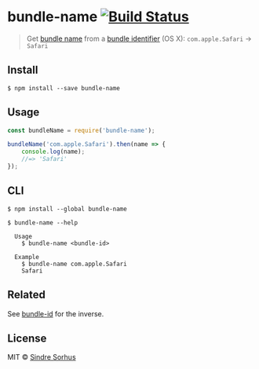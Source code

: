# bundle-name [![Build Status](https://travis-ci.org/sindresorhus/bundle-name.png?branch=master)](http://travis-ci.org/sindresorhus/bundle-name)

> Get [bundle name](https://developer.apple.com/library/Mac/documentation/General/Reference/InfoPlistKeyReference/Articles/CoreFoundationKeys.html#//apple_ref/doc/plist/info/CFBundleName) from a [bundle identifier](https://developer.apple.com/library/Mac/documentation/General/Reference/InfoPlistKeyReference/Articles/CoreFoundationKeys.html#//apple_ref/doc/plist/info/CFBundleIdentifier) (OS X): `com.apple.Safari` → `Safari`


## Install

```
$ npm install --save bundle-name
```


## Usage

```js
const bundleName = require('bundle-name');

bundleName('com.apple.Safari').then(name => {
	console.log(name);
	//=> 'Safari'
});
```


## CLI

```
$ npm install --global bundle-name
```

```
$ bundle-name --help

  Usage
    $ bundle-name <bundle-id>

  Example
    $ bundle-name com.apple.Safari
    Safari
```


## Related

See [bundle-id](https://github.com/sindresorhus/bundle-id) for the inverse.


## License

MIT © [Sindre Sorhus](http://sindresorhus.com)
